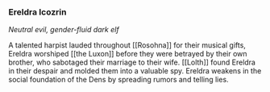### Ereldra Icozrin

_Neutral evil, gender-fluid dark elf_

A talented harpist lauded throughout [[Rosohna]] for their musical gifts, Ereldra worshiped [[the Luxon]] before they were betrayed by their own brother, who sabotaged their marriage to their wife. [[Lolth]] found Ereldra in their despair and molded them into a valuable spy. Ereldra weakens in the social foundation of the Dens by spreading rumors and telling lies.